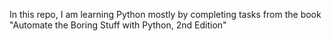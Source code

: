 In this repo, I am learning Python mostly by completing tasks from the book "Automate the Boring Stuff with Python, 2nd Edition"
